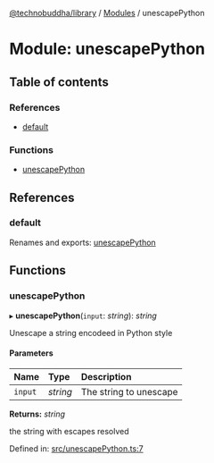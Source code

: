 [@technobuddha/library](../..) / [Modules](../Modules.md) / unescapePython

# Module: unescapePython

## Table of contents

### References

- [default](unescapepython.md#default)

### Functions

- [unescapePython](unescapepython.md#unescapepython)

## References

### default

Renames and exports: [unescapePython](unescapepython.md#unescapepython)

## Functions

### unescapePython

▸ **unescapePython**(`input`: *string*): *string*

Unescape a string encodeed in Python style

#### Parameters

| Name | Type | Description |
| :------ | :------ | :------ |
| `input` | *string* | The string to unescape |

**Returns:** *string*

the string with escapes resolved

Defined in: [src/unescapePython.ts:7](../../src/unescapePython.ts#L7)
